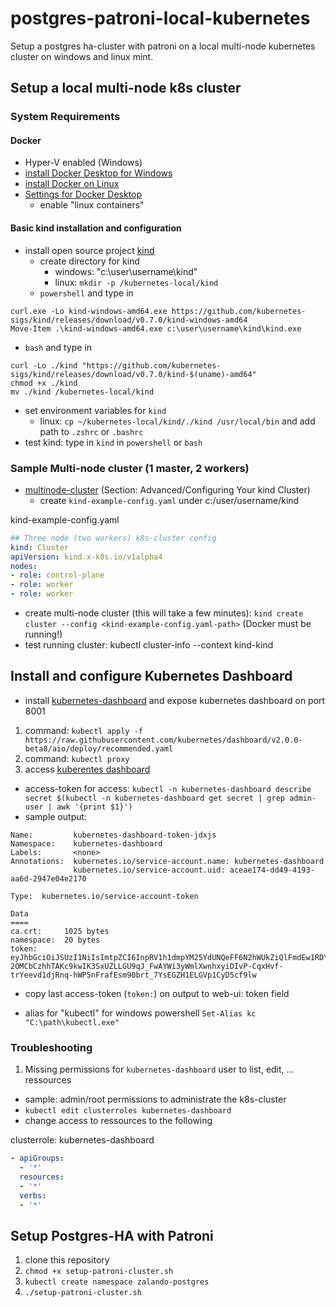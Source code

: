 # postgres-patroni-local-kubernetes

Setup a postgres ha-cluster with patroni on a local multi-node kubernetes cluster on windows and linux mint.

## Setup a local multi-node k8s cluster

### System Requirements

#### Docker

* Hyper-V enabled (Windows)
* [install Docker Desktop for Windows](https://docs.docker.com/docker-for-windows/)
* [install Docker on Linux](https://docs.docker.com/install/linux/docker-ce/ubuntu/)  
* [Settings for Docker Desktop](https://kind.sigs.k8s.io/docs/user/quick-start/)
  * enable "linux containers"

#### Basic kind installation and configuration

* install open source project [kind](https://github.com/kubernetes-sigs/kind/)
  * create directory for kind
    * windows: "c:\user\username\kind"
    * linux: `mkdir -p /kubernetes-local/kind`
  * `powershell` and type in

```console
curl.exe -Lo kind-windows-amd64.exe https://github.com/kubernetes-sigs/kind/releases/download/v0.7.0/kind-windows-amd64
Move-Item .\kind-windows-amd64.exe c:\user\username\kind\kind.exe
```

  * `bash` and type in

```console
curl -Lo ./kind "https://github.com/kubernetes-sigs/kind/releases/download/v0.7.0/kind-$(uname)-amd64"
chmod +x ./kind
mv ./kind /kubernetes-local/kind
```

* set environment variables for `kind`
  * linux: `cp ~/kubernetes-local/kind/./kind /usr/local/bin` and add path to `.zshrc` or `.bashrc`
* test kind: type in `kind` in `powershell` or `bash`

### Sample Multi-node cluster (1 master, 2 workers)

* [multinode-cluster](https://kind.sigs.k8s.io/docs/user/quick-start/) (Section: Advanced/Configuring Your kind Cluster)
  * create `kind-example-config.yaml` under c:/user/username/kind

kind-example-config.yaml

```yaml
## Three node (two workers) k8s-cluster config
kind: Cluster
apiVersion: kind.x-k8s.io/v1alpha4
nodes:
- role: control-plane
- role: worker
- role: worker
```

* create multi-node cluster (this will take a few minutes): `kind create cluster --config <kind-example-config.yaml-path>` (Docker must be running!)
* test running cluster: kubectl cluster-info --context kind-kind

## Install and configure Kubernetes Dashboard

* install [kubernetes-dashboard](https://kubernetes.io/docs/tasks/access-application-cluster/web-ui-dashboard/) and expose kubernetes dashboard on port 8001

1. command: `kubectl apply -f https://raw.githubusercontent.com/kubernetes/dashboard/v2.0.0-beta8/aio/deploy/recommended.yaml`
1. command: `kubectl proxy`
1. access [kuberentes dashboard](http://localhost:8001/api/v1/namespaces/kubernetes-dashboard/services/https:kubernetes-dashboard:/proxy/)

* access-token for access: `kubectl -n kubernetes-dashboard describe secret $(kubectl -n kubernetes-dashboard get secret | grep admin-user | awk '{print $1}')`
* sample output:

```console
Name:         kubernetes-dashboard-token-jdxjs
Namespace:    kubernetes-dashboard
Labels:       <none>
Annotations:  kubernetes.io/service-account.name: kubernetes-dashboard
              kubernetes.io/service-account.uid: aceae174-dd49-4193-aa6d-2947e04e2170

Type:  kubernetes.io/service-account-token

Data
====
ca.crt:     1025 bytes
namespace:  20 bytes
token:      eyJhbGciOiJSUzI1NiIsImtpZCI6InpRV1h1dmpYM25YdUNQeFF6N2hWUkZiQlFmdEw1RDY5M01WQlQ2aGx4dlUifQOA9U-2OMCbCzhhTAKc9kwIK3SxUZLLGU9qJ_FwAYWi3yWmlXwnhxyiDIvP-CqxHvf-trYeevd1djRnq-hWP5nFrafEsm90brt_7YsEGZH1ELGVp1CyD5cf9lw

```

* copy last access-token (`token:`) on output to web-ui: token field

* alias for "kubectl" for windows powershell `Set-Alias kc "C:\path\kubectl.exe"`

### Troubleshooting

1. Missing permissions for `kubernetes-dashboard` user to list, edit, ... ressources

* sample: admin/root permissions to administrate the k8s-cluster
* `kubectl edit clusterroles kubernetes-dashboard`
* change access to ressources to the following

clusterrole: kubernetes-dashboard

```yaml
- apiGroups:
  - '*'
  resources:
  - '*'
  verbs:
  - '*'
```

## Setup Postgres-HA with Patroni

1. clone this repository
1. `chmod +x setup-patroni-cluster.sh`
1. `kubectl create namespace zalando-postgres`
1. `./setup-patroni-cluster.sh`